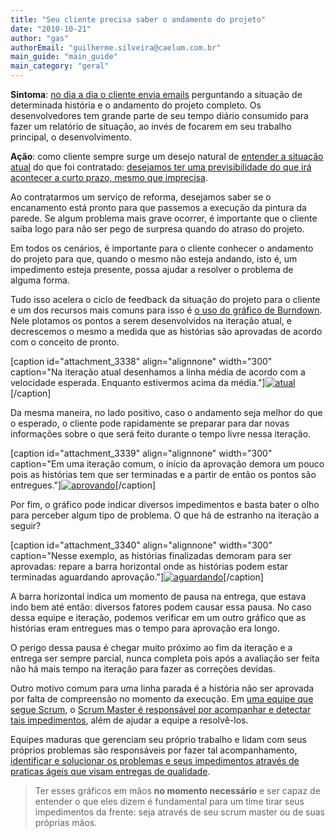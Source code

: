 ```yaml
---
title: "Seu cliente precisa saber o andamento do projeto"
date: "2010-10-21"
author: "gas"
authorEmail: "guilherme.silveira@caelum.com.br"
main_guide: "main_guide"
main_category: "geral"
---
```


**Sintoma**: [no dia a dia o cliente envia emails](https://blog.caelum.com.br/pratica-agil-facilite-a-comunicacao-interna/) perguntando a situação de determinada história e o andamento do projeto completo. Os desenvolvedores tem grande parte de seu tempo diário consumido para fazer um relatório de situação, ao invés de focarem em seu trabalho principal, o desenvolvimento.

**Ação**: como cliente sempre surge um desejo natural de [entender a situação atual](http://www.scrumalliance.org/articles/140) do que foi contratado: [desejamos ter uma previsibilidade do que irá acontecer a curto prazo, mesmo que imprecisa](http://www.projectsmart.co.uk/the-curious-case-of-the-chaos-report-2009.html).

Ao contratarmos um serviço de reforma, desejamos saber se o encanamento está pronto para que passemos a execução da pintura da parede. Se algum problema mais grave ocorrer, é importante que o cliente saiba logo para não ser pego de surpresa quando do atraso do projeto.

Em todos os cenários, é importante para o cliente conhecer o andamento do projeto para que, quando o mesmo não esteja andando, isto é, um impedimento esteja presente, possa ajudar a resolver o problema de alguma forma.

Tudo isso acelera o ciclo de feedback da situação do projeto para o cliente e um dos recursos mais comuns para isso é [o uso do gráfico de Burndown](http://en.wikipedia.org/wiki/Burn_down_chart). Nele plotamos os pontos a serem desenvolvidos na iteração atual, e decrescemos o mesmo a medida que as histórias são aprovadas de acordo com o conceito de pronto.

\[caption id="attachment\_3338" align="alignnone" width="300" caption="Na iteração atual desenhamos a linha média de acordo com a velocidade esperada. Enquanto estivermos acima da média."\][![](https://blog.caelum.com.br/wp-content/uploads/2010/10/a1-300x172.png "atual")](https://blog.caelum.com.br/wp-content/uploads/2010/10/a1.png)\[/caption\]

Da mesma maneira, no lado positivo, caso o andamento seja melhor do que o esperado, o cliente pode rapidamente se preparar para dar novas informações sobre o que será feito durante o tempo livre nessa iteração.

\[caption id="attachment\_3339" align="alignnone" width="300" caption="Em uma iteração comum, o início da aprovação demora um pouco pois as histórias tem que ser terminadas e a partir de então os pontos são entregues."\][![](https://blog.caelum.com.br/wp-content/uploads/2010/10/b1-300x166.png "aprovando")](https://blog.caelum.com.br/wp-content/uploads/2010/10/b1.png)\[/caption\]

Por fim, o gráfico pode indicar diversos impedimentos e basta bater o olho para perceber algum tipo de problema. O que há de estranho na iteração a seguir?

\[caption id="attachment\_3340" align="alignnone" width="300" caption="Nesse exemplo, as histórias finalizadas demoram para ser aprovadas: repare a barra horizontal onde as histórias podem estar terminadas aguardando aprovação."\][![](https://blog.caelum.com.br/wp-content/uploads/2010/10/c1-300x166.png "aguardando")](https://blog.caelum.com.br/wp-content/uploads/2010/10/c1.png)\[/caption\]

A barra horizontal indica um momento de pausa na entrega, que estava indo bem até então: diversos fatores podem causar essa pausa. No caso dessa equipe e iteração, podemos verificar em um outro gráfico que as histórias eram entregues mas o tempo para aprovação era longo.

O perigo dessa pausa é chegar muito próximo ao fim da iteração e a entrega ser sempre parcial, nunca completa pois após a avaliação ser feita não há mais tempo na iteração para fazer as correções devidas.

Outro motivo comum para uma linha parada é a história não ser aprovada por falta de compreensão no momento da execução. Em [uma equipe que segue Scrum](http://www.caelum.com.br/curso/pm-83-agile-scrum/), o [Scrum Master é responsável por acompanhar e detectar tais impedimentos](http://en.wikipedia.org/wiki/Scrum_(development)), além de ajudar a equipe a resolvê-los.

Equipes maduras que gerenciam seu próprio trabalho e lidam com seus próprios problemas são responsáveis por fazer tal acompanhamento, [identificar e solucionar os problemas e seus impedimentos através de praticas ágeis que visam entregas de qualidade](http://www.caelum.com.br/curso/pm-87-agile-praticas-ageis/).

> Ter esses gráficos em mãos **no momento necessário** e ser capaz de entender o que eles dizem é fundamental para um time tirar seus impedimentos da frente: seja através de seu scrum master ou de suas próprias mãos.
